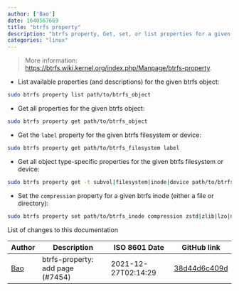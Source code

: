 ```yaml
---
author: ['Bao']
date: 1640567669
title: "btrfs property"
description: "btrfs property, Get, set, or list properties for a given btrfs filesystem object (files, directories, subvolumes, filesystems, or devices)."
categories: "linux"
---
```

> More information: <https://btrfs.wiki.kernel.org/index.php/Manpage/btrfs-property>.

- List available properties (and descriptions) for the given btrfs object:

```bash
sudo btrfs property list path/to/btrfs_object
```

- Get all properties for the given btrfs object:

```bash
sudo btrfs property get path/to/btrfs_object
```

- Get the `label` property for the given btrfs filesystem or device:

```bash
sudo btrfs property get path/to/btrfs_filesystem label
```

- Get all object type-specific properties for the given btrfs filesystem or device:

```bash
sudo btrfs property get -t subvol|filesystem|inode|device path/to/btrfs_filesystem
```

- Set the `compression` property for a given btrfs inode (either a file or directory):

```bash
sudo btrfs property set path/to/btrfs_inode compression zstd|zlib|lzo|none
```
List of changes to this documentation


Author | Description | ISO 8601 Date | GitHub link
------|-----|-----|-----
[Bao](mailto:qubidt@gmail.com) | btrfs-property: add page (#7454) | 2021-12-27T02:14:29 | [38d44d6c409d](https://github.com/tldr-pages/tldr/commit/38d44d6c409d6b354873bf9876ef2a8e951552a2)

